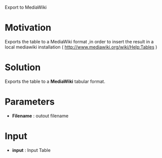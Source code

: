 Export to MediaWiki

# Motivation #

Exports the table to  a MediaWiki format ,in order to insert the result in a local mediawiki installation ( http://www.mediawiki.org/wiki/Help:Tables )

# Solution #

Exports the table to  a **MediaWiki** tabular format.

# Parameters #

  * **Filename** : outout filename

# Input #

  * **input** : Input Table